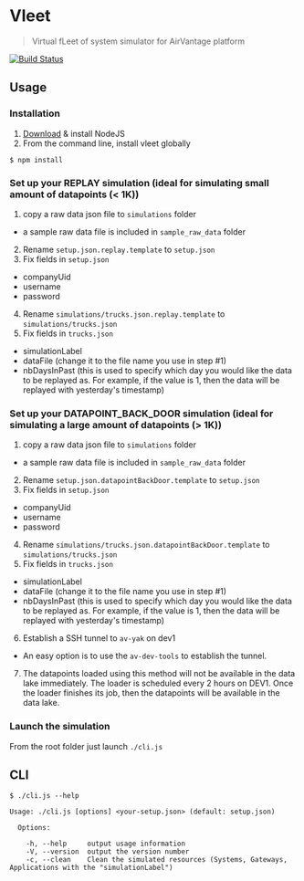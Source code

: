 # Vleet

> Virtual fLeet of system simulator for AirVantage platform

[![Build Status](https://travis-ci.org/AirVantage/vleet.svg?branch=master)](https://travis-ci.org/AirVantage/vleet)

## Usage

### Installation

1. [Download](https://nodejs.org/en/download/) & install NodeJS
2. From the command line, install vleet globally

```console
$ npm install
```

### Set up your REPLAY simulation (ideal for simulating small amount of datapoints (< 1K))

1. copy a raw data json file to `simulations` folder

-   a sample raw data file is included in `sample_raw_data` folder

2. Rename `setup.json.replay.template` to `setup.json`
3. Fix fields in `setup.json`

-   companyUid
-   username
-   password

4. Rename `simulations/trucks.json.replay.template` to `simulations/trucks.json`
5. Fix fields in `trucks.json`

-   simulationLabel
-   dataFile (change it to the file name you use in step #1)
-   nbDaysInPast (this is used to specify which day you would like the data to be replayed as. For example, if the value is 1, then the data will be replayed with yesterday's timestamp)

### Set up your DATAPOINT_BACK_DOOR simulation (ideal for simulating a large amount of datapoints (> 1K))

1. copy a raw data json file to `simulations` folder

-   a sample raw data file is included in `sample_raw_data` folder

2. Rename `setup.json.datapointBackDoor.template` to `setup.json`
3. Fix fields in `setup.json`

-   companyUid
-   username
-   password

4. Rename `simulations/trucks.json.datapointBackDoor.template` to `simulations/trucks.json`
5. Fix fields in `trucks.json`

-   simulationLabel
-   dataFile (change it to the file name you use in step #1)
-   nbDaysInPast (this is used to specify which day you would like the data to be replayed as. For example, if the value is 1, then the data will be replayed with yesterday's timestamp)

6. Establish a SSH tunnel to `av-yak` on dev1

-   An easy option is to use the `av-dev-tools` to establish the tunnel.

7. The datapoints loaded using this method will not be available in the data lake immediately. The loader is scheduled every 2 hours on DEV1. Once the loader finishes its job, then the datapoints will be available in the data lake.

### Launch the simulation

From the root folder just launch `./cli.js`

## CLI

```console
$ ./cli.js --help

Usage: ./cli.js [options] <your-setup.json> (default: setup.json)

  Options:

    -h, --help     output usage information
    -V, --version  output the version number
    -c, --clean    Clean the simulated resources (Systems, Gateways, Applications with the "simulationLabel")
```
